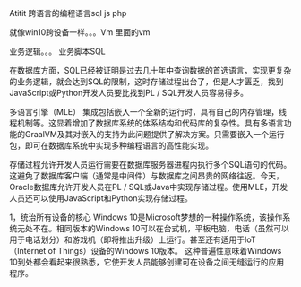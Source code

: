 Atitit 跨语言的编程语言sql js php


就像win10跨设备一样。。。Vm 里面的vm

业务逻辑。。。 业务脚本SQL

在数据库方面，SQL已经被证明是过去几十年中查询数据的首选语言，实现更复杂的业务逻辑，就会达到SQL的限制，这时存储过程出台了，但是人才匮乏，找到JavaScript或Python开发人员要比找到PL / SQL开发人员容易得多。


多语言引擎（MLE）
集成包括嵌入一个全新的运行时，具有自己的内存管理，线程机制等。这显着增加了数据库系统的体系结构和代码库的复杂性。具有多语言功能的GraalVM及其对嵌入的支持为此问题提供了解决方案。只需要嵌入一个运行包，即可在数据库系统中实现多种编程语言的高性能实现。


存储过程允许开发人员运行需要在数据库服务器进程内执行多个SQL语句的代码。这避免了数据库客户端（通常是中间件）与数据库之间昂贵的网络往返。今天，Oracle数据库允许开发人员在PL / SQL或Java中实现存储过程。使用MLE，开发人员还可以使用JavaScript和Python实现存储过程。


1，统治所有设备的核心
Windows 10是Microsoft梦想的一种操作系统，该操作系统无处不在。相同版本的Windows 10可以在台式机，平板电脑，电话（虽然可以用于电话划分）和游戏机（即将推出升级）上运行。甚至还有适用于IoT（Internet of Things）设备的Windows 10版本。
这种普遍性意味着Windows 10到处都会看起来很熟悉，它使开发人员能够创建可在设备之间无缝运行的应用程序。

